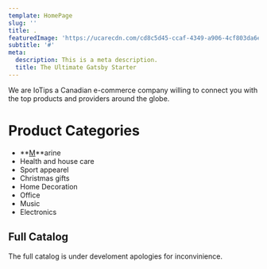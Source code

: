 ```yaml
---
template: HomePage
slug: ''
title: .
featuredImage: 'https://ucarecdn.com/cd8c5d45-ccaf-4349-a906-4cf803da6eec/'
subtitle: '#'
meta:
  description: This is a meta description.
  title: The Ultimate Gatsby Starter
---
```

We are IoTips a Canadian e-commerce company willing to connect you with the top products and providers around the globe.

# Product Categories

* **[M](https://gatsbyjs.org)**arine 
* Health and house  care
* Sport appearel 
* Christmas gifts
* Home Decoration
* Office
* Music
* Electronics

## Full Catalog

The full catalog is under develoment apologies for inconvinience.

